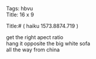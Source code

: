 Tags: hbvu  
Title: 16 x 9  
  
Title:# ( haiku 1573.8874.719 )  
  
get the right apect ratio  
hang it opposite the big white sofa  
all the way from china  
